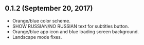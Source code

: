 ## 0.1.2 (September 20, 2017)

* Orange/blue color scheme.
* SHOW RUSSIAN/NO RUSSIAN text for subtitles button.
* Orange/blue app icon and blue loading screen background.
* Landscape mode fixes.
